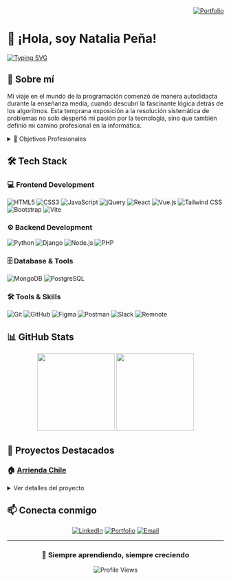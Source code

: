 

<!-- Opción 1: Versión minimalista -->
<div align="right">
  <a href="https://studentnpd.github.io/Portafolio/">
    <img src="https://img.shields.io/badge/Visita_mi_portfolio_→-000000?style=for-the-badge" alt="Portfolio"/>
  </a>
</div>


# 👋 ¡Hola, soy Natalia Peña! 


[![Typing SVG](https://readme-typing-svg.demolab.com?font=Fira+Code&pause=1000&color=2C9DF7&random=false&width=435&lines=Full+Stack+Developer;Apasionada+por+la+tecnolog%C3%ADa;Siempre+aprendiendo)](https://git.io/typing-svg)

## 💫 Sobre mí

Mi viaje en el mundo de la programación comenzó de manera autodidacta durante la enseñanza media, cuando descubrí la fascinante lógica detrás de los algoritmos. Esta temprana exposición a la resolución sistemática de problemas no solo despertó mi pasión por la tecnología, sino que también definió mi camino profesional en la informática.

<details>
<summary>🎯 Objetivos Profesionales</summary>

- 🚀 Desarrollar soluciones innovadoras que impacten positivamente
- 📚 Aprendizaje continuo de nuevas tecnologías
- 🤝 Contribuir a proyectos open source
- 💡 Compartir conocimientos con la comunidad
</details>

## 🛠️ Tech Stack
### 💻 Frontend Development
![HTML5](https://img.shields.io/badge/HTML5-E34F26?logo=html5&logoColor=white&style=for-the-badge)
![CSS3](https://img.shields.io/badge/CSS3-1572B6?logo=css3&logoColor=white&style=for-the-badge)
![JavaScript](https://img.shields.io/badge/JavaScript-F7DF1E?logo=javascript&logoColor=black&style=for-the-badge)
![jQuery](https://img.shields.io/badge/jQuery-0769AD?logo=jquery&logoColor=white&style=for-the-badge)
![React](https://img.shields.io/badge/React-61DAFB?logo=react&logoColor=black&style=for-the-badge)
![Vue.js](https://img.shields.io/badge/Vue.js-4FC08D?logo=vuedotjs&logoColor=black&style=for-the-badge)
![Tailwind CSS](https://img.shields.io/badge/Tailwind_CSS-06B6D4?logo=tailwindcss&logoColor=black&style=for-the-badge)
![Bootstrap](https://img.shields.io/badge/Bootstrap-7952B3?logo=bootstrap&logoColor=white&style=for-the-badge)
![Vite](https://img.shields.io/badge/Vite-646CFF?logo=vite&logoColor=white&style=for-the-badge)


### ⚙️ Backend Development
![Python](https://img.shields.io/badge/Python-3776AB?logo=python&logoColor=white&style=for-the-badge)
![Django](https://img.shields.io/badge/Django-092E20?logo=django&logoColor=white&style=for-the-badge)
![Node.js](https://img.shields.io/badge/Node.js-339933?logo=nodedotjs&logoColor=white&style=for-the-badge)
![PHP](https://img.shields.io/badge/PHP-777BB4?logo=php&logoColor=black&style=for-the-badge)

### 🗄️ Database & Tools
![MongoDB](https://img.shields.io/badge/MongoDB-47A248?logo=mongodb&logoColor=white&style=for-the-badge)
![PostgreSQL](https://img.shields.io/badge/PostgreSQL-4169E1?logo=postgresql&logoColor=white&style=for-the-badge)

### 🛠️ Tools & Skills
![Git](https://img.shields.io/badge/git-%23F05033.svg?style=for-the-badge&logo=git&logoColor=white)
![GitHub](https://img.shields.io/badge/github-%23121011.svg?style=for-the-badge&logo=github&logoColor=white)
![Figma](https://img.shields.io/badge/Figma-F24E1E?style=for-the-badge&logo=figma&logoColor=white)
![Postman](https://img.shields.io/badge/Postman-FF6C37?logo=postman&logoColor=black&style=for-the-badge)
![Slack](https://img.shields.io/badge/Slack-4A154B?style=for-the-badge&logo=slack&logoColor=white)
![Remnote](https://img.shields.io/badge/Remnote-4169E1?style=for-the-badge&logoColor=white)

## 📊 GitHub Stats

<p align="center">
  <img height="180em" src="https://github-readme-stats-eight-theta.vercel.app/api?username=StudentNPD&show_icons=true&theme=algolia&include_all_commits=true&count_private=true"/>
  <img height="180em" src="https://github-readme-stats-eight-theta.vercel.app/api/top-langs/?username=StudentNPD&layout=compact&langs_count=8&theme=algolia"/>
</p>

## 🌟 Proyectos Destacados

### 🏠 [Arrienda Chile](https://github.com/StudentNPD/Arrienda_chile)

<details>
<summary>Ver detalles del proyecto</summary>

#### Descripción
Plataforma web para gestión de arriendos en Chile, facilitando la conexión entre arrendadores y arrendatarios.

#### Características principales
- 🔐 Sistema de autenticación de usuarios
- 📝 Publicación y gestión de propiedades
- 🔍 Sistema de búsqueda avanzada

#### Stack Tecnológico
- Frontend: `HTML5` `CCS3`,`BOOTSTRAP`
- Backend: `Django`
- Base de datos: `PostgreSQL`
- Herramientas: `Git` `GitHub`
</details>


## 📫 Conecta conmigo

<div align="center">

[![LinkedIn](https://img.shields.io/badge/LinkedIn-0077B5?style=for-the-badge&logo=linkedin&logoColor=white)](https://linkedin.com/in/nataliapenadiaz)
[![Portfolio](https://img.shields.io/badge/Portfolio-FF7139?style=for-the-badge&logo=Firefox-Browser&logoColor=white)](https://studentnpd.github.io/Portafolio/)
[![Email](https://img.shields.io/badge/Email-D14836?style=for-the-badge&logo=gmail&logoColor=white)](mailto:nataliapenadiaz.569@gmail.com)

</div>

---

<div align="center">

### 🌱 Siempre aprendiendo, siempre creciendo 

![Profile Views](https://komarev.com/ghpvc/?username=StudentNPD&color=blue&style=flat)

</div>
